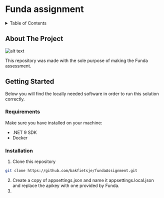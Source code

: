 # Funda assignment
<!-- TABLE OF CONTENTS -->
<details>
  <summary>Table of Contents</summary>
  <ol>
    <li>
      <a href="#about-the-project">About The Project</a>
    </li>
    <li>
      <a href="#getting-started">Getting Started</a>
      <ul>
        <li><a href="#prerequisites">Prerequisites</a></li>
        <li><a href="#installation">Installation</a></li>
      </ul>
    </li>
    <li><a href="#usage">Usage</a></li>
  </ol>
</details>

## About The Project

![alt text](https://images.ctfassets.net/alcjc9drsa23/6F74ADPFMYsmjSob3NZqMI/a57b61bee1fbcaf0834e0b94d36e46c5/Fallback-image-funda.jpg?fm=webp)

This repository was made with the sole purpose of making the Funda assessment. 

## Getting Started

Below you will find the locally needed software in order to run this solution correctly.

### Requirements

Make sure you have installed on your machine:
* .NET 9 SDK
* Docker

### Installation
1. Clone this repository
```sh
git clone https://github.com/bakfietsje/fundaAssignment.git
```
2. Create a copy of appsettings.json and name it appsettings.local.json and replace the apikey with one provided by Funda.
3. 
